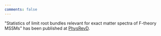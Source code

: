 ```yaml
---
comments: false
---
```


"Statistics of limit root bundles relevant for exact matter spectra of F-theory MSSMs" has been published at [PhysRevD](https://journals.aps.org/prd/abstract/10.1103/PhysRevD.104.L061903).

<!--You can do bullet points like this
* a
* b-->
